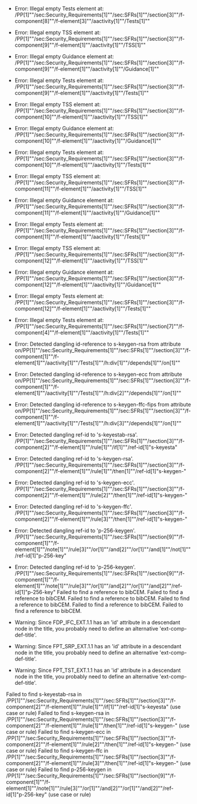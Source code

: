 * Error: Illegal empty Tests element at:
        /PP[1]""/sec:Security_Requirements[1]""/sec:SFRs[1]""/section[3]""/f-component[8]""/f-element[3]""/aactivity[1]""/Tests[1]""
* Error: Illegal empty TSS element at:
        /PP[1]""/sec:Security_Requirements[1]""/sec:SFRs[1]""/section[3]""/f-component[9]""/f-element[1]""/aactivity[1]""/TSS[1]""
* Error: Illegal empty Guidance element at:
        /PP[1]""/sec:Security_Requirements[1]""/sec:SFRs[1]""/section[3]""/f-component[9]""/f-element[1]""/aactivity[1]""/Guidance[1]""
* Error: Illegal empty Tests element at:
        /PP[1]""/sec:Security_Requirements[1]""/sec:SFRs[1]""/section[3]""/f-component[9]""/f-element[1]""/aactivity[1]""/Tests[1]""
* Error: Illegal empty TSS element at:
        /PP[1]""/sec:Security_Requirements[1]""/sec:SFRs[1]""/section[3]""/f-component[10]""/f-element[1]""/aactivity[1]""/TSS[1]""
* Error: Illegal empty Guidance element at:
        /PP[1]""/sec:Security_Requirements[1]""/sec:SFRs[1]""/section[3]""/f-component[10]""/f-element[1]""/aactivity[1]""/Guidance[1]""
* Error: Illegal empty Tests element at:
        /PP[1]""/sec:Security_Requirements[1]""/sec:SFRs[1]""/section[3]""/f-component[10]""/f-element[1]""/aactivity[1]""/Tests[1]""
* Error: Illegal empty TSS element at:
        /PP[1]""/sec:Security_Requirements[1]""/sec:SFRs[1]""/section[3]""/f-component[11]""/f-element[1]""/aactivity[1]""/TSS[1]""
* Error: Illegal empty Guidance element at:
        /PP[1]""/sec:Security_Requirements[1]""/sec:SFRs[1]""/section[3]""/f-component[11]""/f-element[1]""/aactivity[1]""/Guidance[1]""
* Error: Illegal empty Tests element at:
        /PP[1]""/sec:Security_Requirements[1]""/sec:SFRs[1]""/section[3]""/f-component[11]""/f-element[1]""/aactivity[1]""/Tests[1]""
* Error: Illegal empty TSS element at:
        /PP[1]""/sec:Security_Requirements[1]""/sec:SFRs[1]""/section[3]""/f-component[12]""/f-element[1]""/aactivity[1]""/TSS[1]""
* Error: Illegal empty Guidance element at:
        /PP[1]""/sec:Security_Requirements[1]""/sec:SFRs[1]""/section[3]""/f-component[12]""/f-element[1]""/aactivity[1]""/Guidance[1]""
* Error: Illegal empty Tests element at:
        /PP[1]""/sec:Security_Requirements[1]""/sec:SFRs[1]""/section[3]""/f-component[12]""/f-element[1]""/aactivity[1]""/Tests[1]""
* Error: Illegal empty Tests element at:
        /PP[1]""/sec:Security_Requirements[1]""/sec:SFRs[1]""/section[7]""/f-component[4]""/f-element[1]""/aactivity[1]""/Tests[1]""
* Error: Detected dangling id-reference to s-keygen-rsa from attribute
        on/PP[1]""/sec:Security_Requirements[1]""/sec:SFRs[1]""/section[3]""/f-component[1]""/f-element[1]""/aactivity[1]""/Tests[1]""/h:div[1]""/depends[1]""/on[1]""
* Error: Detected dangling id-reference to s-keygen-ecc from attribute
        on/PP[1]""/sec:Security_Requirements[1]""/sec:SFRs[1]""/section[3]""/f-component[1]""/f-element[1]""/aactivity[1]""/Tests[1]""/h:div[2]""/depends[1]""/on[1]""
* Error: Detected dangling id-reference to s-keygen-ffc-fips from attribute
        on/PP[1]""/sec:Security_Requirements[1]""/sec:SFRs[1]""/section[3]""/f-component[1]""/f-element[1]""/aactivity[1]""/Tests[1]""/h:div[3]""/depends[1]""/on[1]""
* Error: Detected dangling ref-id to 's-keyestab-rsa'.
	  /PP[1]""/sec:Security_Requirements[1]""/sec:SFRs[1]""/section[3]""/f-component[2]""/f-element[1]""/rule[1]""/if[1]""/ref-id[1]"s-keyesta"
* Error: Detected dangling ref-id to 's-keygen-rsa'.
	  /PP[1]""/sec:Security_Requirements[1]""/sec:SFRs[1]""/section[3]""/f-component[2]""/f-element[1]""/rule[1]""/then[1]""/ref-id[1]"s-keygen-"
* Error: Detected dangling ref-id to 's-keygen-ecc'.
	  /PP[1]""/sec:Security_Requirements[1]""/sec:SFRs[1]""/section[3]""/f-component[2]""/f-element[1]""/rule[2]""/then[1]""/ref-id[1]"s-keygen-"
* Error: Detected dangling ref-id to 's-keygen-ffc'.
	  /PP[1]""/sec:Security_Requirements[1]""/sec:SFRs[1]""/section[3]""/f-component[2]""/f-element[1]""/rule[3]""/then[1]""/ref-id[1]"s-keygen-"
* Error: Detected dangling ref-id to 'p-256-keygen'.
	  /PP[1]""/sec:Security_Requirements[1]""/sec:SFRs[1]""/section[9]""/f-component[1]""/f-element[1]""/note[1]""/rule[3]""/or[1]""/and[2]""/or[1]""/and[1]""/not[1]""/ref-id[1]"p-256-key"
* Error: Detected dangling ref-id to 'p-256-keygen'.
	  /PP[1]""/sec:Security_Requirements[1]""/sec:SFRs[1]""/section[9]""/f-component[1]""/f-element[1]""/note[1]""/rule[3]""/or[1]""/and[2]""/or[1]""/and[2]""/ref-id[1]"p-256-key"
 Failed to find a reference to bibCEM.
 Failed to find a reference to bibCEM.
 Failed to find a reference to bibCEM.
 Failed to find a reference to bibCEM.
 Failed to find a reference to bibCEM.
 Failed to find a reference to bibCEM.
* Warning: Since FDP_IFC_EXT.1.1 has an 'id' attribute in a descendant node in the title, you probably need to define an alternative 'ext-comp-def-title'.
                       
* Warning: Since FPT_SRP_EXT.1.1 has an 'id' attribute in a descendant node in the title, you probably need to define an alternative 'ext-comp-def-title'.
                       
* Warning: Since FPT_TST_EXT.1.1 has an 'id' attribute in a descendant node in the title, you probably need to define an alternative 'ext-comp-def-title'.
                       
 Failed to find s-keyestab-rsa in /PP[1]""/sec:Security_Requirements[1]""/sec:SFRs[1]""/section[3]""/f-component[2]""/f-element[1]""/rule[1]""/if[1]""/ref-id[1]"s-keyesta" (use case or rule)
 Failed to find s-keygen-rsa in /PP[1]""/sec:Security_Requirements[1]""/sec:SFRs[1]""/section[3]""/f-component[2]""/f-element[1]""/rule[1]""/then[1]""/ref-id[1]"s-keygen-" (use case or rule)
 Failed to find s-keygen-ecc in /PP[1]""/sec:Security_Requirements[1]""/sec:SFRs[1]""/section[3]""/f-component[2]""/f-element[1]""/rule[2]""/then[1]""/ref-id[1]"s-keygen-" (use case or rule)
 Failed to find s-keygen-ffc in /PP[1]""/sec:Security_Requirements[1]""/sec:SFRs[1]""/section[3]""/f-component[2]""/f-element[1]""/rule[3]""/then[1]""/ref-id[1]"s-keygen-" (use case or rule)
 Failed to find p-256-keygen in /PP[1]""/sec:Security_Requirements[1]""/sec:SFRs[1]""/section[9]""/f-component[1]""/f-element[1]""/note[1]""/rule[3]""/or[1]""/and[2]""/or[1]""/and[2]""/ref-id[1]"p-256-key" (use case or rule)
